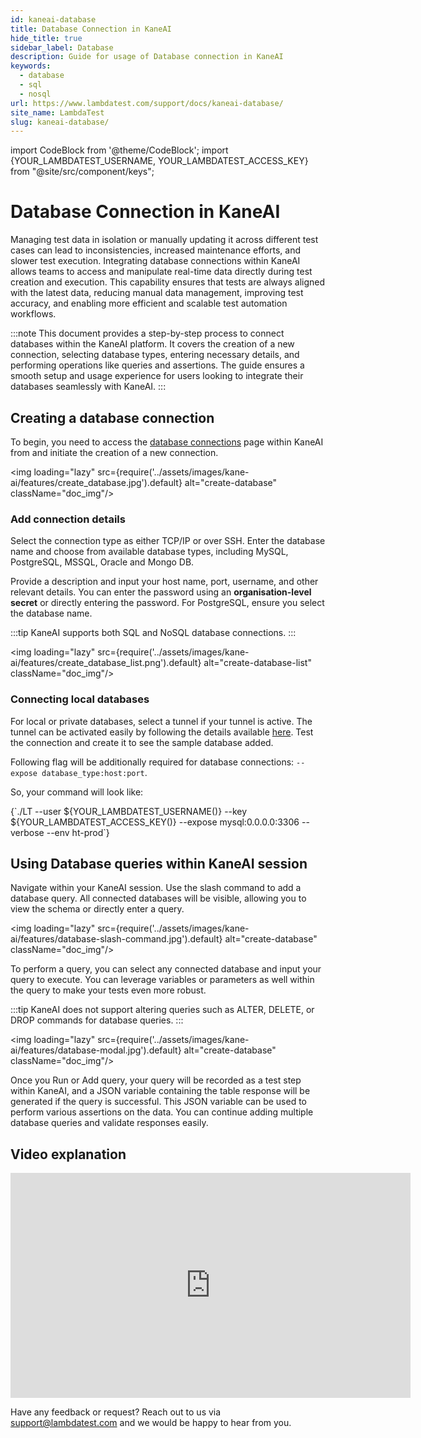 ```yaml
---
id: kaneai-database
title: Database Connection in KaneAI
hide_title: true
sidebar_label: Database
description: Guide for usage of Database connection in KaneAI
keywords:
  - database
  - sql
  - nosql
url: https://www.lambdatest.com/support/docs/kaneai-database/
site_name: LambdaTest
slug: kaneai-database/
---
```


import CodeBlock from '@theme/CodeBlock';
import {YOUR_LAMBDATEST_USERNAME, YOUR_LAMBDATEST_ACCESS_KEY} from "@site/src/component/keys";

<script type="application/ld+json"
      dangerouslySetInnerHTML={{ __html: JSON.stringify({
       "@context": "https://schema.org",
        "@type": "BreadcrumbList",
        "itemListElement": [{
          "@type": "ListItem",
          "position": 1,
          "name": "LambdaTest",
          "item": "https://www.lambdatest.com"
        },{
          "@type": "ListItem",
          "position": 2,
          "name": "Support",
          "item": "https://www.lambdatest.com/support/docs/"
        },{
          "@type": "ListItem",
          "position": 3,
          "name": "Network Throttling",
          "item": "https://www.lambdatest.com/support/docs/kaneai-database/"
        }]
      })
    }}
></script>

# Database Connection in KaneAI

Managing test data in isolation or manually updating it across different test cases can lead to inconsistencies, increased maintenance efforts, and slower test execution. Integrating database connections within KaneAI allows teams to access and manipulate real-time data directly during test creation and execution. This capability ensures that tests are always aligned with the latest data, reducing manual data management, improving test accuracy, and enabling more efficient and scalable test automation workflows.

:::note
This document provides a step-by-step process to connect databases within the KaneAI platform. It covers the creation of a new connection, selecting database types, entering necessary details, and performing operations like queries and assertions. The guide ensures a smooth setup and usage experience for users looking to integrate their databases seamlessly with KaneAI.
:::

## Creating a database connection

To begin, you need to access the [database connections](https://kaneai.lambdatest.com/databases "database connections") page within KaneAI from and initiate the creation of a new connection.

<img loading="lazy" src={require('../assets/images/kane-ai/features/create_database.jpg').default} alt="create-database" className="doc_img"/>


### Add connection details

Select the connection type as either TCP/IP or over SSH. Enter the database name and choose from available database types, including MySQL, PostgreSQL, MSSQL, Oracle and Mongo DB.

Provide a description and input your host name, port, username, and other relevant details. You can enter the password using an **organisation-level secret** or directly entering the password. For PostgreSQL, ensure you select the database name.

:::tip
KaneAI supports both SQL and NoSQL database connections.
:::

<img loading="lazy" src={require('../assets/images/kane-ai/features/create_database_list.png').default} alt="create-database-list" className="doc_img"/>

### Connecting local databases

For local or private databases, select a tunnel if your tunnel is active. The tunnel can be activated easily by following the details available [here](https://www.lambdatest.com/support/docs/kane-ai-geolocation-tunnel-proxy/#tunnel-support). Test the connection and create it to see the sample database added.


Following flag will be additionally required for database connections: `--expose database_type:host:port`. 

So, your command will look like:
<div className="lambdatest__codeblock">
<CodeBlock className="language-bash">
{`./LT --user ${YOUR_LAMBDATEST_USERNAME()} --key ${YOUR_LAMBDATEST_ACCESS_KEY()} --expose mysql:0.0.0.0:3306 --verbose --env ht-prod`}
</CodeBlock>
</div>


## Using Database queries within KaneAI session

Navigate within your KaneAI session. Use the slash command to add a database query. All connected databases will be visible, allowing you to view the schema or directly enter a query.

<img loading="lazy" src={require('../assets/images/kane-ai/features/database-slash-command.jpg').default} alt="create-database" className="doc_img"/>

To perform a query, you can select any connected database and input your query to execute. You can leverage variables or parameters as well within the query to make your tests even more robust.

:::tip
KaneAI does not support altering queries such as ALTER, DELETE, or DROP commands for database queries.
:::

<img loading="lazy" src={require('../assets/images/kane-ai/features/database-modal.jpg').default} alt="create-database" className="doc_img"/>

Once you Run or Add query, your query will be recorded as a test step within KaneAI, and a JSON variable containing the table response will be generated if the query is successful. This JSON variable can be used to perform various assertions on the data. You can continue adding multiple database queries and validate responses easily.

## Video explanation

<iframe src="https://app.trupeer.ai/embed?slug=sMHMyK6dl" width="640" height="360" frameborder="0" allowfullscreen="true"></iframe>


Have any feedback or request? Reach out to us via [support@lambdatest.com](mailto:support@lambdatest.com) and we would be happy to hear from you.
